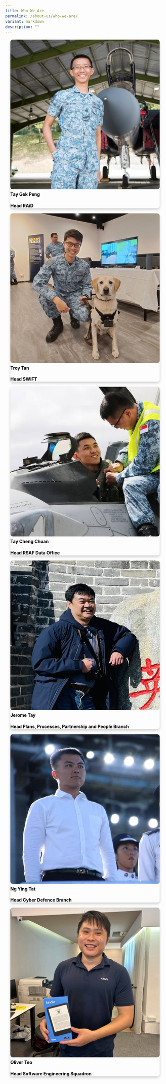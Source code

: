 ```yaml
---
title: Who We Are
permalink: /about-us/who-we-are/
variant: markdown
description: ""
---
```

<div class="row"> 
<div style="color:black;font-size:30;border-radius:8px;box-shadow:0 4px 8px 0 rgba(0,0,0,0.2); margin:16px" class="col"> 
<img style="border-radius:8px;" src="/images/Who%20We%20Are/Gek_peng.jpeg"> 
<h4 style="margin-top:4px"><b>Tay Gek Peng</b></h4>
<div> <b>Head RAiD</b> </div>
</div> 
	
<div style="color:black;font-size:30;border-radius:8px;box-shadow:0 4px 8px 0 rgba(0,0,0,0.2);margin:16px" class="col"> 
<img style="border-radius:8px;" src="/images/Who%20We%20Are/troy_tan.jpg"> 
<h4 style="margin-top:4px"><b>Troy Tan</b></h4>
<div> <b>Head SWiFT</b> </div>
</div> 
</div> 

<div class="row"> 
<div style="color:black;font-size:30;border-radius:8px;box-shadow:0 4px 8px 0 rgba(0,0,0,0.2);margin:16px" class="col"> 
<img style="border-radius:8px;" src="/images/Who%20We%20Are/tay_cheng_chuan.jpg"> 
<h4 style="margin-top:4px"><b>Tay Cheng Chuan</b></h4>
<div> <b>Head RSAF Data Office</b> </div>
</div> 
	
<div style="color:black;font-size:30;border-radius:8px;box-shadow:0 4px 8px 0 rgba(0,0,0,0.2);margin:16px" class="col"> 
<img style="border-radius:8px;" src="/images/Who%20We%20Are/jerome_tay.jpg"> 
<h4 style="margin-top:4px"><b>Jerome Tay</b></h4>
<div> <b>Head Plans, Processes, Partnership and People Branch</b> </div>
</div> 
</div> 

<div class="row"> 
<div style="color:black;font-size:30;border-radius:8px;box-shadow:0 4px 8px 0 rgba(0,0,0,0.2);margin:16px" class="col"> 
<img style="border-radius:8px;" src="/images/Who%20We%20Are/hdcyber.png"> 
<h4 style="margin-top:4px"><b>Ng Ying Tat</b></h4>
<div> <b>Head Cyber Defence Branch</b> </div>
</div> 
	
<div style="color:black;font-size:30;border-radius:8px;box-shadow:0 4px 8px 0 rgba(0,0,0,0.2);margin:16px" class="col"> 
<img style="border-radius:8px;" src="/images/oliver.png"> 
<h4 style="margin-top:4px"><b>Oliver Teo</b></h4>
<div> <b>Head Software Engineering Squadron</b> </div>
</div> 
</div> 
